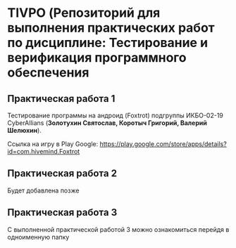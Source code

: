 # TIVPO (Репозиторий для выполнения практических работ по дисциплине: Тестирование и верификация программного обеспечения
## Практическая работа 1
Тестирование программы на андроид (Foxtrot) подгруппы ИКБО-02-19 CyberAllians (**Золотухин Святослав, Коротыч Григорий, Валерий Шелюхин**).

Ссылка на игру в Play Google: 
https://play.google.com/store/apps/details?id=com.hivemind.Foxtrot

## Практическая работа 2
Будет добавлена позже

## Практическая работа 3
С выполненной практической работой 3 можно ознакомиться перейдя в одноименную папку 
